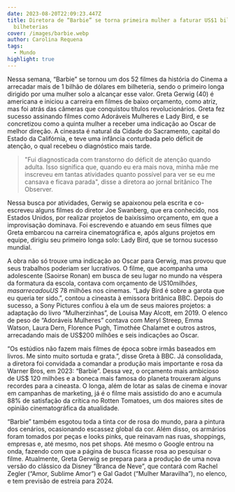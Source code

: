 ```yaml
---
date: 2023-08-20T22:09:23.447Z
title: Diretora de “Barbie” se torna primeira mulher a faturar US$1 bilhão nas
  bilheterias
cover: /images/barbie.webp
author: Carolina Requena
tags:
  - Mundo
highlight: true
---
```

Nessa semana, “Barbie” se tornou um dos 52 filmes da história do Cinema a arrecadar mais de 1 bilhão de dólares em bilheteria, sendo o primeiro longa dirigido por uma mulher solo a alcançar esse valor. Greta Gerwig (40) é americana e iniciou a carreira em filmes de baixo orçamento, como atriz, mas foi atrás das câmeras que conquistou títulos revolucionários. Greta fez sucesso assinando filmes como Adoráveis Mulheres e Lady Bird, e se concretizou como a quinta mulher a receber uma indicação ao Oscar de melhor direção. A cineasta é natural da Cidade do Sacramento, capital do Estado da Califórnia, e teve uma infância conturbada pelo déficit de atenção, o qual recebeu o diagnóstico mais tarde.

> "Fui diagnosticada com transtorno do déficit de atenção quando adulta. Isso significa que, quando eu era mais nova, minha mãe me inscreveu em tantas atividades quanto possível para ver se eu me cansava e ficava parada", disse a diretora ao jornal britânico The Observer.

Nessa busca por atividades, Gerwig se apaixonou pela escrita e co-escreveu alguns filmes do diretor Joe Swanberg, que era conhecido, nos Estados Unidos, por realizar projetos de baixíssimo orçamento, em que a improvisação dominava. Foi escrevendo e atuando em seus filmes que Greta embarcou na carreira cinematográfica e, após alguns projetos em equipe, dirigiu seu primeiro longa solo: Lady Bird, que se tornou sucesso mundial.

A obra não só trouxe uma indicação ao Oscar para Gerwig, mas provou que seus trabalhos poderiam ser lucrativos. O filme, que acompanha uma adolescente (Saoirse Ronan) em busca de seu lugar no mundo na véspera da formatura da escola, contava com orçamento de US$10 milhões, mas arrecadou US$ 78 milhões nos cinemas. “Lady Bird é sobre a garota que eu queria ter sido.”, contou a cineasta à emissora britânica BBC. Depois do sucesso, a Sony Pictures confiou à ela um de seus maiores projetos: a adaptação do livro “Mulherzinhas”, de Louisa May Alcott, em 2019. O elenco de peso de “Adoráveis Mulheres” contava com Meryl Streep, Emma Watson, Laura Dern, Florence Pugh, Timothée Chalamet e outros astros, arrecadando mais de US$200 milhões e seis indicações ao Oscar.

“Os estúdios não fazem mais filmes de época sobre irmãs baseados em livros. Me sinto muito sortuda e grata.”, disse Greta à BBC. Já consolidada, a diretora foi convidada a comandar a produção mais importante e rosa da Warner Bros, em 2023: “Barbie”. Dessa vez, o orçamento mais ambicioso de US$ 120 milhões e a boneca mais famosa do planeta trouxeram alguns recordes para a cineasta. O longa, além de lotar as salas de cinema e inovar em campanhas de marketing, já é o filme mais assistido do ano e acumula 88% de satisfação da crítica no Rotten Tomatoes, um dos maiores sites de opinião cinematográfica da atualidade.

“Barbie” também esgotou toda a tinta cor de rosa do mundo, para a pintura dos cenários, ocasionando escassez global da cor. Além disso, os armários foram tomados por peças e looks pinks, que reinavam nas ruas, shoppings, empresas e, até mesmo, nos pet shops. Até mesmo o Google entrou na onda, fazendo com que a página de busca ficasse rosa ao pesquisar o filme. Atualmente, Greta Gerwig se prepara para a produção de uma nova versão do clássico da Disney “Branca de Neve”, que contará com Rachel Zegler (“Amor, Sublime Amor”) e Gal Gadot (“Mulher Maravilha”), no elenco, e tem previsão de estreia para 2024.